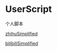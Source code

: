 # UserScript

个人脚本

[zhihuSimplified](https://github.com/huanfeiiiii/UserScript/raw/main/zhihuSimplified/zhihuSimplified.user.js)

[bilibiliSimplified](https://github.com/huanfeiiiii/UserScript/raw/main/bilibiliSimplified/bilibiliSimplified.user.js)
